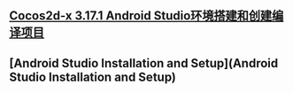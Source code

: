 ## [Cocos2d-x 3.17.1 Android Studio环境搭建和创建编译项目](https://blog.csdn.net/qq_23261197/article/details/87883614?tdsourcetag=s_pcqq_aiomsg)
## [Android Studio Installation and Setup](Android Studio Installation and Setup)
